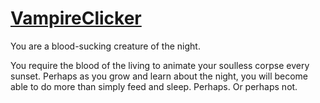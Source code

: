 # [VampireClicker](https://samuei.github.io/VampireClicker/)

You are a blood-sucking creature of the night. 

You require the blood of the living to animate your soulless corpse every sunset. Perhaps as you grow and learn about the
night, you will become able to do more than simply feed and sleep. Perhaps. Or perhaps not.